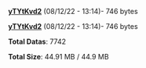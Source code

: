 [**yTYtKvd2**](/data/yTYtKvd2.txt) (08/12/22 - 13:14)- 746 bytes

[**yTYtKvd2**](/data/yTYtKvd2.txt) (08/12/22 - 13:14)- 746 bytes

**Total Datas**: 7742

**Total Size**: 44.91 MB / 44.9 MB